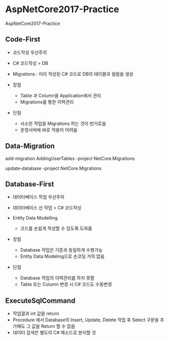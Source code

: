 # AspNetCore2017-Practice
AspNetCore2017-Practice

## Code-First

- 코드작성 우선주의
- C# 코드작성 > DB
- Migrations : 미리 작성된 C# 코드로 DB의 테이블과 컬럼을 생성



- 장점
  - Table 과 Column을 Application에서 관리
  - Migrations를 통한 이력관리
- 단점
  - 사소한 작업을 Migrations 하는 것이 번거로움
  - 운영서버에 바로 적용이 어려움



## Data-Migration

add-migration AddingUserTables -project NetCore.Migrations

update-database -project NetCore.Migrations



## Database-First

- 데이터베이스 작업 우선주의
- 데이터베이스 선 작업 > C# 코드작성
- Entity Data Modelling
  - 코드를 손쉽게 작성할 수 있도록 도와줌



- 장점
  - Database 작업은 기존과 동일하게 수행가능
  - Entity Data Modeling으로 손코딩 거의 없음
- 단점
  - Database 작업의 이력관리를 하지 못함
  - Table 또는 Column 변경 시 C# 코드도 수동변경



## ExecuteSqlCommand

- 작업결과 int 값을 return
- Procedure 에서 Database의 Insert, Update, Delete 작업 후 Select 구문을 추가해도 그 값을 Return 할 수 없음
- 데이터 검색은 별도의 C# 메소드로 분리할 것

